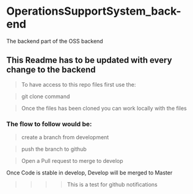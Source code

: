 # OperationsSupportSystem_back-end
The backend part of the OSS backend

## This Readme has to be updated with every change to the backend 

> To have access to this repo files first use the:

> git clone command

> Once the files has been cloned you can work locally with the files

### The flow to follow would be:

> create a branch from development

> push the branch to github

> Open a Pull request to merge to develop

Once Code is stable in develop, Develop will be merged to Master

>>>> This is a test for github notifications


